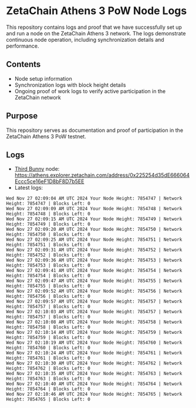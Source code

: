 # ZetaChain Athens 3 PoW Node Logs
This repository contains logs and proof that we have successfully set up and run a node on the ZetaChain Athens 3 network. The logs demonstrate continuous node operation, including synchronization details and performance.

## Contents
- Node setup information
- Synchronization logs with block height details
- Ongoing proof of work logs to verify active participation in the ZetaChain network

## Purpose
This repository serves as documentation and proof of participation in the ZetaChain Athens 3 PoW testnet.

## Logs

- [Third Bunny](https://thirdbunny.xyz/) node: https://athens.explorer.zetachain.com/address/0x225254d35dE666064Eccc5ce16eF1D8bF8D7b5EE
- Latest logs:
```
Wed Nov 27 02:09:04 AM UTC 2024 Your Node Height: 7854747 | Network Height: 7854747 | Blocks Left: 0
Wed Nov 27 02:09:09 AM UTC 2024 Your Node Height: 7854748 | Network Height: 7854748 | Blocks Left: 0
Wed Nov 27 02:09:15 AM UTC 2024 Your Node Height: 7854749 | Network Height: 7854749 | Blocks Left: 0
Wed Nov 27 02:09:20 AM UTC 2024 Your Node Height: 7854750 | Network Height: 7854750 | Blocks Left: 0
Wed Nov 27 02:09:25 AM UTC 2024 Your Node Height: 7854751 | Network Height: 7854751 | Blocks Left: 0
Wed Nov 27 02:09:31 AM UTC 2024 Your Node Height: 7854752 | Network Height: 7854752 | Blocks Left: 0
Wed Nov 27 02:09:36 AM UTC 2024 Your Node Height: 7854753 | Network Height: 7854753 | Blocks Left: 0
Wed Nov 27 02:09:41 AM UTC 2024 Your Node Height: 7854754 | Network Height: 7854754 | Blocks Left: 0
Wed Nov 27 02:09:47 AM UTC 2024 Your Node Height: 7854755 | Network Height: 7854755 | Blocks Left: 0
Wed Nov 27 02:09:52 AM UTC 2024 Your Node Height: 7854756 | Network Height: 7854756 | Blocks Left: 0
Wed Nov 27 02:09:57 AM UTC 2024 Your Node Height: 7854757 | Network Height: 7854757 | Blocks Left: 0
Wed Nov 27 02:10:03 AM UTC 2024 Your Node Height: 7854757 | Network Height: 7854757 | Blocks Left: 0
Wed Nov 27 02:10:08 AM UTC 2024 Your Node Height: 7854758 | Network Height: 7854758 | Blocks Left: 0
Wed Nov 27 02:10:14 AM UTC 2024 Your Node Height: 7854759 | Network Height: 7854759 | Blocks Left: 0
Wed Nov 27 02:10:19 AM UTC 2024 Your Node Height: 7854760 | Network Height: 7854760 | Blocks Left: 0
Wed Nov 27 02:10:24 AM UTC 2024 Your Node Height: 7854761 | Network Height: 7854761 | Blocks Left: 0
Wed Nov 27 02:10:30 AM UTC 2024 Your Node Height: 7854762 | Network Height: 7854762 | Blocks Left: 0
Wed Nov 27 02:10:35 AM UTC 2024 Your Node Height: 7854763 | Network Height: 7854763 | Blocks Left: 0
Wed Nov 27 02:10:40 AM UTC 2024 Your Node Height: 7854764 | Network Height: 7854764 | Blocks Left: 0
Wed Nov 27 02:10:46 AM UTC 2024 Your Node Height: 7854765 | Network Height: 7854765 | Blocks Left: 0
```
